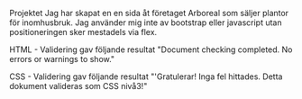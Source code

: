 
Projektet
Jag har skapat en en sida åt företaget Arboreal som säljer plantor för inomhusbruk. 
Jag använder mig inte av bootstrap eller javascript utan positioneringen sker mestadels via flex.


HTML -  Validering gav följande resultat
	"Document checking completed. No errors or warnings to show."

CSS - Validering gav följande resultat
	"'Gratulerar! Inga fel hittades. Detta dokument valideras som CSS nivå3!"
